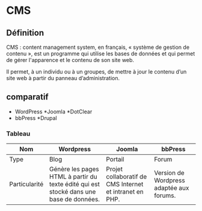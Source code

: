 CMS
==
Définition
-
CMS : content management system, en français, « système de gestion de contenu », est un programme qui utilise les bases de données et qui permet de gérer l'apparence et le contenu de son site web.

Il permet, à un individu ou à un groupes, de mettre à jour le contenu d’un site web à partir du panneau d’administration.

comparatif
-
* WordPress
*Joomla
*DotClear
* bbPress
*Drupal

### Tableau ###

Nom   | Wordpress | Joomla |  bbPress
------------ | ------------- | -------------| -------------
Type | Blog | Portail | Forum
Particularité | Génère les pages HTML à partir du texte édité qui est stocké dans une base de données. | Projet collaboratif de CMS Internet et intranet en PHP. | Version de Wordpress adaptée aux forums.
